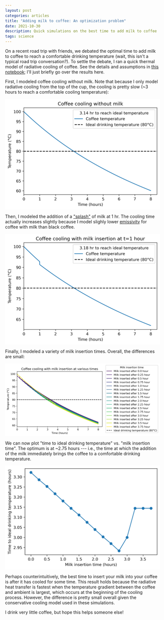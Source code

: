 ```yaml
---
layout: post
categories: articles
title: "Adding milk to coffee: An optimization problem"
date: 2021-10-30
description: Quick simulations on the best time to add milk to coffee
tags: science
---
```


On a recent road trip with friends, we debated the optimal time to add 
milk to coffee to reach a comfortable drinking temperature
(wait, this isn't a typical road trip conversation?).
To settle the debate, I ran a quick thermal model of radiative cooling of coffee.
See the details and assumptions in [this notebook](https://github.com/petermattia/coffee-and-milk-cooling/blob/main/coffee_cup_cooling.ipynb); I'll just briefly go over the results here.

First, I modeled coffee cooling without milk.
Note that because I only model radiative cooling from the top of the cup,
the cooling is pretty slow (~3 hours to reach a comfortable cooling temperature):
<p>
<img src="/img/coffee_and_milk/coffee_no_milk.png" style="display:block; margin-left: auto; margin-right: auto;">
</p>

Then, I modeled the addition of a ["splash"](https://www.mirror.co.uk/news/uk-news/experts-reveal-difference-between-splash-12398376) of milk at 1 hr. The cooling time actually increases slightly
because I model slighly lower [emissivity](https://en.wikipedia.org/wiki/Emissivity)
for coffee with milk than black coffee.
<p>
<img src="/img/coffee_and_milk/coffee_withmilk_1hr.png" style="display:block; margin-left: auto; margin-right: auto;">
</p>

Finally, I modeled a variety of milk insertion times. Overall, the differences are small:
<p>
<img src="/img/coffee_and_milk/coffee_withmilk_alltimes.png" style="display:block; margin-left: auto; margin-right: auto;">
</p>

We can now plot "time to ideal drinking temperature" vs. "milk insertion time".
The optimum is at ~2.75 hours --- i.e., the time at which the addition of the 
milk immediately brings the coffee to a comfortable drinking temperature.

<p>
<img src="/img/coffee_and_milk/t_ideal_vs_t_insertion.png" style="display:block; margin-left: auto; margin-right: auto;">
</p>

Perhaps counterintuitively, the best time to insert your milk into your coffee is after it has cooled for some time. This result holds because the radiative heat transfer is fastest when the temperature gradient between the coffee and ambient is largest, which occurs at the beginning of the cooling process.
However, the difference is pretty small overall given the conservative cooling model used in these simulations.

I drink very little coffee, but hope this helps someone else!
